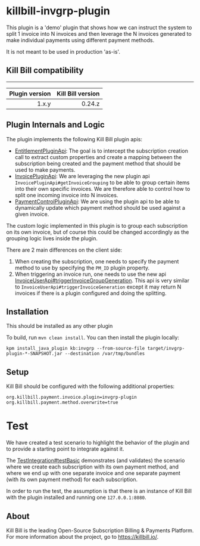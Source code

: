 # killbill-invgrp-plugin


This plugin is a 'demo' plugin that shows how we can instruct the system to split 1 invoice into N invoices and 
then leverage the N invoices generated to make individual payments using different payment methods.

It is not meant to be used in production 'as-is'.

## Kill Bill compatibility
-----------------------

| Plugin version | Kill Bill version |
| -------------: | ----------------: |
| 1.x.y          | 0.24.z            |


## Plugin Internals and Logic


The plugin implements the following Kill Bill plugin apis:
* [EntitlementPluginApi](https://github.com/killbill/killbill-plugin-api/blob/master/entitlement/src/main/java/org/killbill/billing/entitlement/plugin/api/EntitlementPluginApi.java):
The goal is to intercept the subscription creation call to extract custom properties and create a mapping between the subscription being created and the payment method that should be used to make payments.
* [InvoicePluginApi](https://github.com/killbill/killbill-plugin-api/blob/master/invoice/src/main/java/org/killbill/billing/invoice/plugin/api/InvoicePluginApi.java):
  We are leveraging the new plugin api `InvoicePluginApi#getInvoiceGrouping` to be able to group certain items into their own specific invoices. We are therefore able to control how to split one incoming invoice into N invoices.
* [PaymentControlPluginApi](https://github.com/killbill/killbill-plugin-api/blob/master/control/src/main/java/org/killbill/billing/control/plugin/api/PaymentControlPluginApi.java):
We are using the plugin api to be able to dynamically update which payment method should be used against a given invoice.

The custom logic implemented in this plugin is to group each subscription on its own invoice, but of course this could be changed accordingly as the grouping logic lives inside the plugin.

There are 2 main differences on the client side:
1. When creating the subscription, one needs to specify the payment method to use by specifying the `PM_ID` plugin property.
2. When triggering an invoice run, one needs to use the new api [InvoiceUserApi#triggerInvoiceGroupGeneration](https://github.com/killbill/killbill-api/blob/work-for-release-0.23.x/src/main/java/org/killbill/billing/invoice/api/InvoiceUserApi.java#L192). 
This api is very similar to `InvoiceUserApi#triggerInvoiceGeneration` except it may return N invoices if there is a plugin configured and doing the splitting.

## Installation

This should be installed as any other plugin

To build, run `mvn clean install`. You can then install the plugin locally:

```
kpm install_java_plugin kb:invgrp --from-source-file target/invgrp-plugin-*-SNAPSHOT.jar --destination /var/tmp/bundles
```

## Setup

Kill Bill should be configured with the following additional properties:

```
org.killbill.payment.invoice.plugin=invgrp-plugin
org.killbill.payment.method.overwrite=true
```

# Test

We have created a test scenario to highlight the behavior of the plugin and to provide a starting point to integrate against it.

The [TestIntegration#testBasic](https://github.com/killbill/killbill-invgrp-demo/blob/f2f6d89b9676de7a00f73694e1d78374b31dfbd9/src/test/java/org/killbill/billing/plugin/invgrp/TestIntegration.java#L133) demonstrates (and validates) the scenario where we create each subscription with its own payment method, 
and where we end up with one separate invoice and one separate payment (with its own payment method) for each subscription.

In order to run the test, the assumption is that there is an instance of Kill Bill with the plugin installed and running one `127.0.0.1:8080`.


## About

Kill Bill is the leading Open-Source Subscription Billing & Payments Platform. For more information about the project, go to https://killbill.io/.
